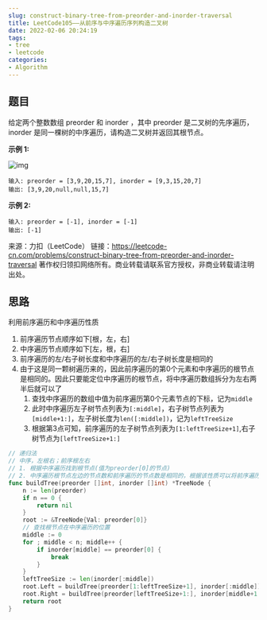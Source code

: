 ```yaml
---
slug: construct-binary-tree-from-preorder-and-inorder-traversal
title: LeetCode105——从前序与中序遍历序列构造二叉树
date: 2022-02-06 20:24:19
tags:
- tree
- leetcode
categories:
- Algorithm
---
```


## 题目

给定两个整数数组 preorder 和 inorder ，其中 preorder 是二叉树的先序遍历， inorder 是同一棵树的中序遍历，请构造二叉树并返回其根节点。

**示例 1:**

![img](https://assets.leetcode.com/uploads/2021/02/19/tree.jpg)

```
输入: preorder = [3,9,20,15,7], inorder = [9,3,15,20,7]
输出: [3,9,20,null,null,15,7]
```

**示例 2:**

```
输入: preorder = [-1], inorder = [-1]
输出: [-1]
```

来源：力扣（LeetCode）
链接：https://leetcode-cn.com/problems/construct-binary-tree-from-preorder-and-inorder-traversal
著作权归领扣网络所有。商业转载请联系官方授权，非商业转载请注明出处。

## 思路

利用前序遍历和中序遍历性质

1. 前序遍历节点顺序如下[根，左，右]
2. 中序遍历节点顺序如下[左，根，右]
3. 前序遍历的左/右子树长度和中序遍历的左/右子树长度是相同的
4. 由于这是同一颗树遍历来的，因此前序遍历的第0个元素和中序遍历的根节点是相同的。因此只要能定位中序遍历的根节点，将中序遍历数组拆分为左右两半后就可以了
   1. 查找中序遍历的数组中值为前序遍历第0个元素节点的下标，记为`middle`
   2. 此时中序遍历左子树节点列表为`[:middle]`，右子树节点列表为`[middle+1:]`，左子树长度为`len([:middle])`，记为`leftTreeSize`
   3. 根据第3点可知，前序遍历的左子树节点列表为`[1:leftTreeSize+1]`,右子树节点为`[leftTreeSize+1:]`

```go
// 递归法
// 中序，左根右；前序根左右
// 1. 根据中序遍历找到根节点(值为preorder[0]的节点)
// 2. 中序遍历根节点左边的节点数和前序遍历的节点数是相同的，根据该性质可以将前序遍历拆分为两半
func buildTree(preorder []int, inorder []int) *TreeNode {
	n := len(preorder)
	if n == 0 {
		return nil
	}
	root := &TreeNode{Val: preorder[0]}
	// 查找根节点在中序遍历的位置
	middle := 0
	for ; middle < n; middle++ {
		if inorder[middle] == preorder[0] {
			break
		}
	}
	leftTreeSize := len(inorder[:middle])                                 // 中序遍历的左半边就是左子树
	root.Left = buildTree(preorder[1:leftTreeSize+1], inorder[:middle])   // 将前序遍历的左半边和中序的左半边递归构造左子树
	root.Right = buildTree(preorder[leftTreeSize+1:], inorder[middle+1:]) // 将前序遍历的右半边和中序遍历的右半边构建右子树
	return root
}
```

